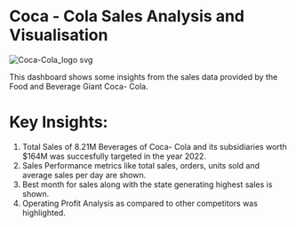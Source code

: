 # Coca - Cola Sales Analysis and Visualisation

![Coca-Cola_logo svg](https://github.com/bushrafatimakhan30/Coca---Cola-Sales-Analysis-and-Visualisation/assets/120975147/3ded84eb-1a8e-4d0e-8e80-d63183b338f3)









This dashboard shows some insights from the sales data provided by the Food and Beverage Giant Coca- Cola.
# Key Insights:
1) Total Sales of 8.21M Beverages of Coca- Cola and its subsidiaries worth $164M was succesfully targeted in the year 2022.
2) Sales Performance metrics like total sales, orders, units sold and average sales per day are shown.
3) Best month for sales along with the state generating highest sales is shown.
4) Operating Profit Analysis as compared to other competitors was highlighted.

